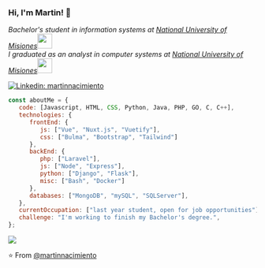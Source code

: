 ### Hi, I'm Martin! 👋

<p><em>Bachelor's student in information systems at <a href="https://www.unam.edu.ar/">National University of Misiones</a><img src="https://media.giphy.com/media/fYSnHlufseco8Fh93Z/giphy.gif" width="30"></br>I graduated as an analyst in computer systems at <a href="https://www.unam.edu.ar/">National University of Misiones</a><img src="https://media.giphy.com/media/WUlplcMpOCEmTGBtBW/giphy.gif" width="30"> 
</em></p>

[![Linkedin: martinnacimiento](https://img.shields.io/badge/-martinnacimiento-blue?style=flat-square&logo=Linkedin&logoColor=white&link=https://www.linkedin.com/in/martinnacimiento/)](https://www.linkedin.com/in/martinnacimiento/)

```javascript
const aboutMe = {
   code: [Javascript, HTML, CSS, Python, Java, PHP, GO, C, C++],
   technologies: {
      frontEnd: {
         js: ["Vue", "Nuxt.js", "Vuetify"],
         css: ["Bulma", "Bootstrap", "Tailwind"]
      },
      backEnd: {
         php: ["Laravel"],
         js: ["Node", "Express"],
         python: ["Django", "Flask"],
         misc: ["Bash", "Docker"]
      },
      databases: ["MongoDB", "mySQL", "SQLServer"],
   },
   currentOccupation: ["last year student, open for job opportunities"],
   challenge: "I'm working to finish my Bachelor's degree.",
};
```
![](https://img.shields.io/github/followers/martinnacimiento?style=social)

⭐️ From [@martinnacimiento](https://github.com/martinnacimiento)

<!--
**martinnacimiento/martinnacimiento** is a ✨ _special_ ✨ repository because its `README.md` (this file) appears on your GitHub profile.

Here are some ideas to get you started:

- 🔭 I’m currently working on ...
- 🌱 I’m currently learning ...
- 👯 I’m looking to collaborate on ...
- 🤔 I’m looking for help with ...
- 💬 Ask me about ...
- 📫 How to reach me: ...
- 😄 Pronouns: ...
- ⚡ Fun fact: ...
-->
